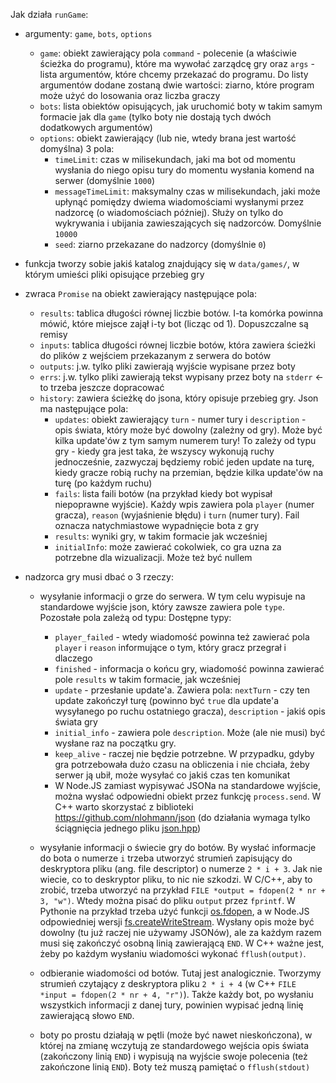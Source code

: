 Jak działa `runGame`:

- argumenty: `game`, `bots`, `options`
  - `game`: obiekt zawierający pola `command` - polecenie (a właściwie ścieżka do programu), które ma wywołać zarządcę gry oraz `args` - lista argumentów, które chcemy przekazać do programu. Do listy argumentów dodane zostaną dwie wartości: ziarno, które program może użyć do losowania oraz liczba graczy
  - `bots`: lista obiektów opisujących, jak uruchomić boty w takim samym formacie jak dla `game` (tylko boty nie dostają tych dwóch dodatkowych argumentów)
  - `options`: obiekt zawierający (lub nie, wtedy brana jest wartość domyślna) 3 pola:
    - `timeLimit`: czas w milisekundach, jaki ma bot od momentu wysłania do niego opisu tury do momentu wysłania komend na serwer (domyślnie `1000`)
    - `messageTimeLimit`: maksymalny czas w milisekundach, jaki może upłynąć pomiędzy dwiema wiadomościami wysłanymi przez nadzorcę (o wiadomościach później). Służy on tylko do wykrywania i ubijania zawieszających się nadzorców. Domyślnie `10000`
    - `seed`: ziarno przekazane do nadzorcy (domyślnie `0`)
    
- funkcja tworzy sobie jakiś katalog znajdujący się w `data/games/`, w którym umieści pliki opisujące przebieg gry
- zwraca `Promise` na obiekt zawierający następujące pola:
  - `results`: tablica długości równej liczbie botów. I-ta komórka powinna mówić, które miejsce zajął i-ty bot (licząc od 1). Dopuszczalne są remisy
  - `inputs`: tablica długości równej liczbie botów, która zawiera ścieżki do plików z wejściem przekazanym z serwera do botów
  - `outputs`: j.w. tylko pliki zawierają wyjście wypisane przez boty
  - `errs`: j.w. tylko pliki zawierają tekst wypisany przez boty na `stderr` <- to trzeba jeszcze dopracować
  - `history`: zawiera ścieżkę do jsona, który opisuje przebieg gry. Json ma następujące pola:
    - `updates`: obiekt zawierający `turn` - numer tury i `description` - opis świata, który może być dowolny (zależny od gry). Może być kilka update'ów z tym samym numerem tury! To zależy od typu gry - kiedy gra jest taka, że wszyscy wykonują ruchy jednocześnie, zazwyczaj będziemy robić jeden update na turę, kiedy gracze robią ruchy na przemian, będzie kilka update'ów na turę (po każdym ruchu)
    - `fails`: lista faili botów (na przykład kiedy bot wypisał niepoprawne wyjście). Każdy wpis zawiera pola `player` (numer gracza), `reason` (wyjaśnienie błędu) i `turn` (numer tury). Fail oznacza natychmiastowe wypadnięcie bota z gry
    - `results`: wyniki gry, w takim formacie jak wcześniej
    - `initialInfo`: może zawierać cokolwiek, co gra uzna za potrzebne dla wizualizacji. Może też być nullem
    
- nadzorca gry musi dbać o 3 rzeczy:
  - wysyłanie informacji o grze do serwera. W tym celu wypisuje na standardowe wyjście json, który zawsze zawiera pole `type`. Pozostałe pola zależą od typu: Dostępne typy:
    - `player_failed` - wtedy wiadomość powinna też zawierać pola `player` i `reason` informujące o tym, który gracz przegrał i dlaczego
    - `finished` - informacja o końcu gry, wiadomość powinna zawierać pole `results` w takim formacie, jak wcześniej
    - `update` - przesłanie update'a. Zawiera pola: `nextTurn` - czy ten update zakończył turę (powinno być `true` dla update'a wysyłanego po ruchu ostatniego gracza), `description` - jakiś opis świata gry
    - `initial_info` - zawiera pole `description`. Może (ale nie musi) być wysłane raz na początku gry.
    - `keep_alive` - raczej nie będzie potrzebne. W przypadku, gdyby gra potrzebowała dużo czasu na obliczenia i nie chciała, żeby serwer ją ubił, może wysyłać co jakiś czas ten komunikat
    - W Node.JS zamiast wypisywać JSONa na standardowe wyjście, można wysłać odpowiedni obiekt przez funkcję `process.send`. W C++ warto skorzystać z biblioteki https://github.com/nlohmann/json (do działania wymaga tylko ściągnięcia jednego pliku [json.hpp](https://github.com/nlohmann/json/releases/download/v3.0.0/json.hpp))
  - wysyłanie informacji o świecie gry do botów. By wysłać informacje do bota o numerze `i` trzeba utworzyć strumień zapisujący do deskryptora pliku (ang. file descriptor) o numerze `2 * i + 3`. Jak nie wiecie, co to deskryptor pliku, to nic nie szkodzi. W C/C++, aby to zrobić, trzeba utworzyć na przykład ```FILE *output = fdopen(2 * nr + 3, "w")```. Wtedy można pisać do pliku `output` przez `fprintf`. W Pythonie na przykład trzeba użyć funkcji [os.fdopen](https://docs.python.org/2.7/library/os.html#os.fdopen), a w Node.JS odpowiedniej wersji [fs.createWriteStream](https://stackoverflow.com/questions/24582183/how-to-stream-to-from-a-file-descriptor-in-node). Wysłany opis może być dowolny (tu już raczej nie używamy JSONów), ale za każdym razem musi się zakończyć osobną linią zawierającą `END`. W C++ ważne jest, żeby po każdym wysłaniu wiadomości wykonać `fflush(output)`.
  - odbieranie wiadomości od botów. Tutaj jest analogicznie. Tworzymy strumień czytający z deskryptora pliku `2 * i + 4` (w C++ ```FILE *input = fdopen(2 * nr + 4, "r")```). Także każdy bot, po wysłaniu wszystkich informacji z danej tury, powinien wypisać jedną linię zawierającą słowo `END`.
  
  - boty po prostu działają w pętli (może być nawet nieskończona), w której na zmianę wczytują ze standardowego wejścia opis świata (zakończony linią `END`) i wypisują na wyjście swoje polecenia (też zakończone linią `END`). Boty też muszą pamiętać o ```fflush(stdout)```
